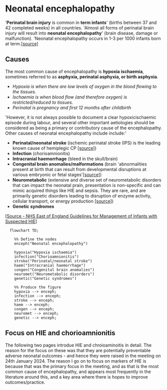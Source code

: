 # Neonatal encephalopathy

'**Perinatal brain injury** is common in **term infants**' (births between 37 and 42 completed weeks) in all countries. 'Almost all forms of perinatal brain injury will result into **neonatal encephalopathy**' (brain disease, damage or malfunction). 'Neonatal encephalopathy occurs in 1-3 per 1000 infants born at term.[[source]](https://doi.org/10.1016%2Fj.nbd.2015.09.011)

## Causes

The most common cause of encephalopathy is **hypoxia ischaemia**, sometimes referred to as **asphyxia, perinatal asphyxia, or birth asphyxia**.
* *Hypoxia is when there are low levels of oxygen in the blood flowing to the tissues.*
* *Ischaemia is when blood flow (and therefore oxygen) is restricted/reduced to tissues.*
* *Perinatal is pregnancy and first 12 months after childbirth*

'However, it is not always possible to document a clear hypoxicischaemic episode during labour, and several other important aetiologies should be considered as being a primary or contributory cause of the encephalopathy. Other causes of neonatal encephalopathy include include:'
* **Perinatal/neonatal stroke** (ischemic perinatal stroke (IPS) is the leading known cause of hemiplegic CP [[source]](https://doi.org/10.1016/j.gpeds.2022.100025))
* **Infection** (chorioamnionitis)
* **Intracranial haemorrhage** (bleed in the skull/brain)
* **Congenital brain anomalies/malformations** (brain 'abnormalities present at birth that can result from developmental disruptions at various embryonic or fetal stages'[[source]](https://doi.org/10.1016/j.spen.2022.100973))
* **Neurometabolic** (extensive and diverse set of neurometabolic disorders that can impact the neonatal prain, presentation is non-specific and can mimic acquired things like HIE and sepsis. They are rare, and are primarily genetic disorders leading to disruption of enzyme activity, cellular transport, or energy production [[source]](https://journals.lww.com/topicsinmri/fulltext/2018/08000/neurometabolic_disorders_of_the_newborn.1.aspx))
* **Genetic syndromes**

[[Source - NHS East of England Guidelines for Management of Infants with Suspected HIE]](https://www.eoeneonatalpccsicnetwork.nhs.uk/wp-content/uploads/2021/10/HIE-Guideline.pdf)

````{mermaid}
  flowchart TD;

    %% Define the nodes
    enceph("Neonatal encephalopathy")

    hypoxia("Hypoxia ischaemia")
    infection("Chorioamnionitis")
    stroke("Perinatal/neonatal stroke")
    haem("Intracranial haemorrhage")
    congen("Congenital brain anomalies")
    neuromet("Neurometabolic disorders")
    genetic("Genetic syndromes")

    %% Produce the figure
    hypoxia --> enceph;
    infection --> enceph;
    stroke --> enceph;
    haem --> enceph;
    congen --> enceph;
    neuromet --> enceph;
    genetic --> enceph;
````

## Focus on HIE and chorioamnionitis

The following two pages introdue HIE and chroioaminoitis in detail. The reason for the focus on these was that they are potentially preventable adverse neonatal outcomes - and hence they were raised in the meeting on 24th January 2024. The reason I go on to focus on markers of HIE is because that was the primary focus in the meeting, and as that is the most common cause of encephalopathy, and appears most frequently in the literature around this, and a key area where there is hopes to improve outcomes/practice.